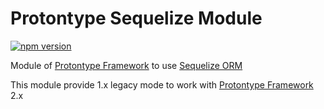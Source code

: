 # Protontype Sequelize Module
[![npm version](https://badge.fury.io/js/protontype-sequelize.svg)](https://badge.fury.io/js/protontype-sequelize)

Module of [Protontype Framework](https://github.com/protontype/protontype) to use [Sequelize ORM](http://docs.sequelizejs.com/)

This module provide 1.x legacy mode to work with [Protontype Framework](https://github.com/protontype/protontype) 2.x